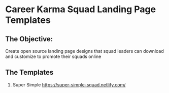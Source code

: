 # Career Karma Squad Landing Page Templates

## The Objective:
Create open source landing page designs that squad leaders can download and customize to promote their squads online

## The Templates
1. Super Simple https://super-simple-squad.netlify.com/

